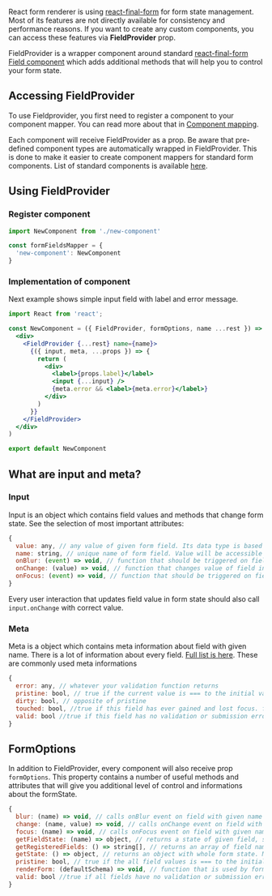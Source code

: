 React form renderer is using [react-final-form](https://github.com/final-form/react-final-form) for form state management.
Most of its features are not directly available for consistency and performance reasons. If you want to create any custom
components, you can access these features via **FieldProvider** prop.


FieldProvider is a wrapper component around standard
[react-final-form Field component](https://github.com/final-form/react-final-form#field--reactcomponenttypefieldprops)
which adds additional methods that will help you to control your form state.

## Accessing FieldProvider

To use Fieldprovider, you first need to register a component to your component mapper.
You can read more about that in [Component mapping](/renderer/component-mapping).

Each component will receive FieldProvider as a prop. Be aware that pre-defined component types are
automatically wrapped in FieldProvider. This is done to make it easier to create component mappers for
standard form components. List of standard components is available [here](/renderer/component-api).

## Using FieldProvider

### Register component

```jsx
import NewComponent from './new-component'

const formFieldsMapper = {
  'new-component': NewComponent
}
```

### Implementation of component

Next example shows simple input field with label and error message.

```jsx
import React from 'react';

const NewComponent = ({ FieldProvider, formOptions, name ...rest }) => (
  <div>
    <FieldProvider {...rest} name={name}>
      {({ input, meta, ...props }) => {
        return (
          <div>
            <label>{props.label}</label>
            <input {...input} />
            {meta.error && <label>{meta.error}</label>}
          </div>
        )
      }}
    </FieldProvider>
  </div>
)

export default NewComponent
```

## What are input and meta?

### Input

Input is an object which contains field values and methods that change form state. See the selection of most important attributes:

```jsx
{
  value: any, // any value of given form field. Its data type is based on field data type
  name: string, // unique name of form field. Value will be accessible under this key in form state
  onBlur: (event) => void, // function that should be triggered on field blur event
  onChange: (value) => void, // function that changes value of field in formState. Should be called whenever you want to change value of field
  onFocus: (event) => void, // function that should be triggered on field focus event
}
```

Every user interaction that updates field value in form state should also call `input.onChange` with correct value.

### Meta

Meta is a object which contains meta information about field with given name. There is a lot of information about every field.
[Full list is here](https://github.com/final-form/react-final-form#metaactive-boolean). These are commonly used meta informations
```jsx
{
  error: any, // whatever your validation function returns
  pristine: bool, // true if the current value is === to the initial value, false if the values are !==.
  dirty: bool, // opposite of pristine
  touched: bool, //true if this field has ever gained and lost focus. false otherwise. Useful for knowing when to display error messages.
  valid: bool //true if this field has no validation or submission errors. false otherwise.
}
```

## FormOptions

In addition to FieldProvider, every component will also receive prop `formOptions`.
This property contains a number of useful methods and attributes that will give you additional level of control
and informations about the formState.

```jsx
{
  blur: (name) => void, // calls onBlur event on field with given name
  change: (name, value) => void, // calls onChange event on field with given name
  focus: (name) => void, // calls onFocus event on field with given name
  getFieldState: (name) => object, // returns a state of given field, state contains input and meta information of field
  getRegisteredFields: () => string[], // returns an array of field names that are rendered in DOM
  getState: () => object, // returns an object with whole form state. More info https://github.com/final-form/final-form#formstate
  pristine: bool, // true if the all field values is === to the initial values, false if the values are !==.
  renderForm: (defaultSchema) => void, // function that is used by form renderer to render form fields defined by defaultSchema; can be used for schema nesting
  valid: bool //true if all fields have no validation or submission errors. false otherwise.
}
```